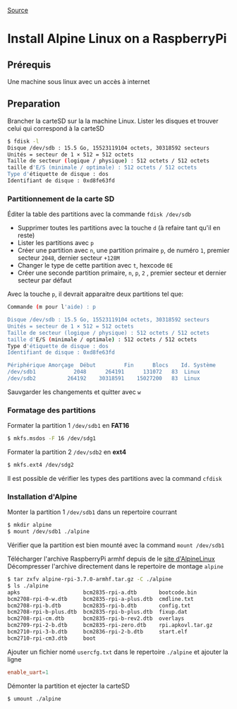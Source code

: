 [Source](https://wiki.alpinelinux.org/wiki/Classic_install_or_sys_mode_on_Raspberry_Pi)
# Install Alpine Linux on a RaspberryPi
## Prérequis
Une machine sous linux avec un accès à internet
## Preparation
Brancher la carteSD sur la la machine Linux.
Lister les disques et trouver celui qui correspond à la carteSD
```sh
$ fdisk -l
Disque /dev/sdb : 15.5 Go, 15523119104 octets, 30318592 secteurs
Unités = secteur de 1 × 512 = 512 octets
Taille de secteur (logique / physique) : 512 octets / 512 octets
taille d'E/S (minimale / optimale) : 512 octets / 512 octets
Type d'étiquette de disque : dos
Identifiant de disque : 0xd8fe63fd
```

### Partitionnement de la carte SD
Éditer la table des partitions avec la commande `fdisk /dev/sdb`
- Supprimer toutes les partitions avec la touche `d` (à refaire tant qu'il en reste)
- Lister les partitions avec `p`
- Créer une partition avec `n`, une partition primaire `p`, de numéro `1`, premier secteur `2048`, dernier secteur `+128M`
- Changer le type de cette partition avec `t`, hexcode `0E`
- Créer une seconde partition primaire, `n`, `p`, `2` , premier secteur et dernier secteur par défaut

Avec la touche `p`, il devrait apparaitre deux partitions tel que:
```sh
Commande (m pour l'aide) : p

Disque /dev/sdb : 15.5 Go, 15523119104 octets, 30318592 secteurs
Unités = secteur de 1 × 512 = 512 octets
Taille de secteur (logique / physique) : 512 octets / 512 octets
taille d'E/S (minimale / optimale) : 512 octets / 512 octets
Type d'étiquette de disque : dos
Identifiant de disque : 0xd8fe63fd

Périphérique Amorçage  Début         Fin      Blocs    Id. Système
/dev/sdb1            2048      264191      131072   83  Linux
/dev/sdb2          264192    30318591    15027200   83  Linux
```

Sauvgarder les changements et quitter avec `w`

### Formatage des partitions
Formater la partition 1 `/dev/sdb1` en **FAT16**
```sh
$ mkfs.msdos -F 16 /dev/sdg1
```

Formater la partition 2 `/dev/sdb2` en **ext4**
```sh
$ mkfs.ext4 /dev/sdg2
```

Il est possible de vérifier les types des partitions avec la command `cfdisk`

### Installation d'Alpine
Monter la partition 1 `/dev/sdb1` dans un repertoire courrant
```sh
$ mkdir alpine
$ mount /dev/sdb1 ./alpine
```
Vérifier que la partition est bien mounté avec la command `mount /dev/sdb1`

Télécharger l'archive RaspberryPi armhf depuis de le [site d'AlpineLinux](https://alpinelinux.org/downloads/)
Décompresser l'archive directement dans le repertoire de montage `alpine`
```sh
$ tar zxfv alpine-rpi-3.7.0-armhf.tar.gz -C ./alpine
$ ls ./alpine
apks                    bcm2835-rpi-a.dtb       bootcode.bin
bcm2708-rpi-0-w.dtb     bcm2835-rpi-a-plus.dtb  cmdline.txt
bcm2708-rpi-b.dtb       bcm2835-rpi-b.dtb       config.txt
bcm2708-rpi-b-plus.dtb  bcm2835-rpi-b-plus.dtb  fixup.dat
bcm2708-rpi-cm.dtb      bcm2835-rpi-b-rev2.dtb  overlays
bcm2709-rpi-2-b.dtb     bcm2835-rpi-zero.dtb    rpi.apkovl.tar.gz
bcm2710-rpi-3-b.dtb     bcm2836-rpi-2-b.dtb     start.elf
bcm2710-rpi-cm3.dtb     boot
```

Ajouter un fichier nomé `usercfg.txt` dans le repertoire `./alpine` et ajouter la ligne 
```toml
enable_uart=1
```

Démonter la partition et ejecter la carteSD
```sh
$ umount ./alpine
```